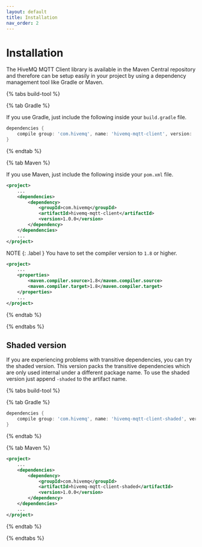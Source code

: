 ```yaml
---
layout: default
title: Installation
nav_order: 2
---
```


# Installation

The HiveMQ MQTT Client library is available in the Maven Central repository and therefore can be setup easily in your
project by using a dependency management tool like Gradle or Maven.

{% tabs build-tool %}

{% tab Gradle %}

If you use Gradle, just include the following inside your `build.gradle` file.

```groovy
dependencies {
    compile group: 'com.hivemq', name: 'hivemq-mqtt-client', version: '1.0.0'
}
```

{% endtab %}

{% tab Maven %}

If you use Maven, just include the following inside your `pom.xml` file.

```xml
<project>
    ...
    <dependencies>
        <dependency>
            <groupId>com.hivemq</groupId>
            <artifactId>hivemq-mqtt-client</artifactId>
            <version>1.0.0</version>
        </dependency>
    </dependencies>
    ...
</project>
```

NOTE
{: .label }
You have to set the compiler version to `1.8` or higher.

```xml
<project>
    ...
    <properties>
        <maven.compiler.source>1.8</maven.compiler.source>
        <maven.compiler.target>1.8</maven.compiler.target>
    </properties>
    ...
</project>
```

{% endtab %}

{% endtabs %}


## Shaded version

If you are experiencing problems with transitive dependencies, you can try the shaded version.
This version packs the transitive dependencies which are only used internal under a different package name.
To use the shaded version just append `-shaded` to the artifact name.

{% tabs build-tool %}

{% tab Gradle %}

```groovy
dependencies {
    compile group: 'com.hivemq', name: 'hivemq-mqtt-client-shaded', version: '1.0.0'
}
```

{% endtab %}

{% tab Maven %}

```xml
<project>
    ...
    <dependencies>
        <dependency>
            <groupId>com.hivemq</groupId>
            <artifactId>hivemq-mqtt-client-shaded</artifactId>
            <version>1.0.0</version>
        </dependency>
    </dependencies>
    ...
</project>
```

{% endtab %}

{% endtabs %}